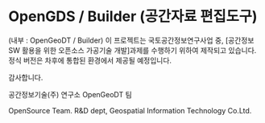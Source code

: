 OpenGDS / Builder (공간자료 편집도구)
=======

(내부 : OpenGeoDT / Builder)
이 프로젝트는 국토공간정보연구사업 중, [공간정보 SW 활용을 위한 오픈소스 가공기술 개발]과제를 수행하기 위하여 제작되고 있습니다.
정식 버전은 차후에 통합된 환경에서 제공될 예정입니다.

감사합니다.

공간정보기술(주) 연구소
OpenGeoDT 팀

OpenSource Team. R&D dept, Geospatial Information Technology Co.Ltd.
